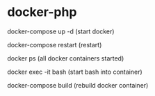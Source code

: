 # docker-php
docker-compose up -d    (start docker)

docker-compose restart   (restart)
 
docker ps                 (all docker containers started)

docker exec -it  <containers id > bash    (start bash into container)

docker-compose build       (rebuild docker container)